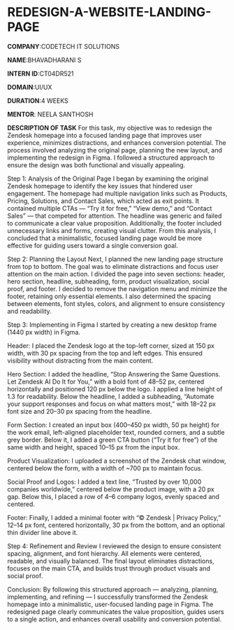 # REDESIGN-A-WEBSITE-LANDING-PAGE

**COMPANY**:CODETECH IT SOLUTIONS

**NAME**:BHAVADHARANI S

**INTERN ID**:CT04DR521

**DOMAIN**:UI/UX

**DURATION**:4 WEEKS

**MENTOR**: NEELA SANTHOSH

**DESCRIPTION OF TASK**
For this task, my objective was to redesign the Zendesk homepage into a focused landing page that improves user experience, minimizes distractions, and enhances conversion potential. The process involved analyzing the original page, planning the new layout, and implementing the redesign in Figma. I followed a structured approach to ensure the design was both functional and visually appealing.

Step 1: Analysis of the Original Page
I began by examining the original Zendesk homepage to identify the key issues that hindered user engagement. The homepage had multiple navigation links such as Products, Pricing, Solutions, and Contact Sales, which acted as exit points. It contained multiple CTAs — “Try it for free,” “View demo,” and “Contact Sales” — that competed for attention. The headline was generic and failed to communicate a clear value proposition. Additionally, the footer included unnecessary links and forms, creating visual clutter. From this analysis, I concluded that a minimalistic, focused landing page would be more effective for guiding users toward a single conversion goal.

Step 2: Planning the Layout
Next, I planned the new landing page structure from top to bottom. The goal was to eliminate distractions and focus user attention on the main action. I divided the page into seven sections: header, hero section, headline, subheading, form, product visualization, social proof, and footer. I decided to remove the navigation menu and minimize the footer, retaining only essential elements. I also determined the spacing between elements, font styles, colors, and alignment to ensure consistency and readability.

Step 3: Implementing in Figma
I started by creating a new desktop frame (1440 px width) in Figma.

Header: I placed the Zendesk logo at the top-left corner, sized at 150 px width, with 30 px spacing from the top and left edges. This ensured visibility without distracting from the main content.

Hero Section: I added the headline, “Stop Answering the Same Questions. Let Zendesk AI Do It for You,” with a bold font of 48–52 px, centered horizontally and positioned 120 px below the logo. I applied a line height of 1.3 for readability. Below the headline, I added a subheading, “Automate your support responses and focus on what matters most,” with 18–22 px font size and 20–30 px spacing from the headline.

Form Section: I created an input box (400–450 px width, 50 px height) for the work email, left-aligned placeholder text, rounded corners, and a subtle grey border. Below it, I added a green CTA button (“Try it for free”) of the same width and height, spaced 10–15 px from the input box.

Product Visualization: I uploaded a screenshot of the Zendesk chat window, centered below the form, with a width of ~700 px to maintain focus.

Social Proof and Logos: I added a text line, “Trusted by over 10,000 companies worldwide,” centered below the product image, with a 20 px gap. Below this, I placed a row of 4–6 company logos, evenly spaced and centered.

Footer: Finally, I added a minimal footer with “© Zendesk | Privacy Policy,” 12–14 px font, centered horizontally, 30 px from the bottom, and an optional thin divider line above it.

Step 4: Refinement and Review
I reviewed the design to ensure consistent spacing, alignment, and font hierarchy. All elements were centered, readable, and visually balanced. The final layout eliminates distractions, focuses on the main CTA, and builds trust through product visuals and social proof.

Conclusion:
By following this structured approach — analyzing, planning, implementing, and refining — I successfully transformed the Zendesk homepage into a minimalistic, user-focused landing page in Figma. The redesigned page clearly communicates the value proposition, guides users to a single action, and enhances overall usability and conversion potential.


